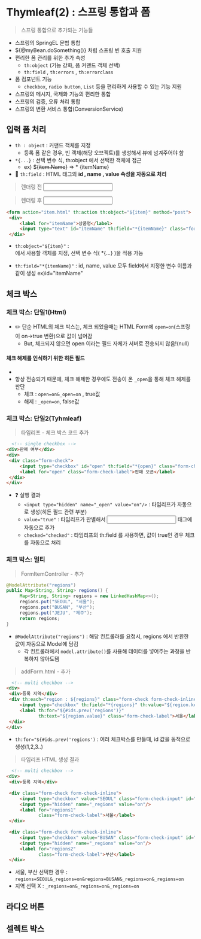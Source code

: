 # Thymleaf(2) : 스프링 통합과 폼

> 스프링 통합으로 추가되는 기능들

 + 스프링의 SpringEL 문법 통합
 + ${@myBean.doSomething()} 처럼 스프링 빈 호출 지원
 + 편리한 폼 관리를 위한 추가 속성
   + `th:object` (기능 강화, 폼 커맨드 객체 선택)
   + `th:field` , `th:errors` , `th:errorclass`
 + 폼 컴포넌트 기능
   + `checkbox`, `radio button`, `List` 등을 편리하게 사용할 수 있는 기능 지원
 + 스프링의 메시지, 국제화 기능의 편리한 통합
 + 스프링의 검증, 오류 처리 통합
 + 스프링의 변환 서비스 통합(ConversionService)

## 입력 폼 처리
 + `th : object` : 커맨드 객체를 지정
   + 등록 폼 같은 경우, 빈 객체(해당 오브젝트)를 생성해서 뷰에 넘겨주어야 함
 + `*{...}` : 선택 변수 식, th:object 에서 선택한 객체에 접근
   + ex) ${~~item.Name~~} => * {itemName}
 + :star2: `th:field` : HTML 태그의 **id , name , value 속성을 자동으로 처리**

> 렌더링 전
<input type="text" th:field="*{itemName}" /></br>

> 렌더링 후
<input type="text" id="itemName" name="itemName" th:value="*{itemName}" /></br>

```html
<form action="item.html" th:action th:object="${item}" method="post">
 <div>
     <label for="itemName">상품명</label>
     <input type="text" id="itemName" th:field="*{itemName}" class="form-control" placeholder="이름을 입력하세요">
 </div>
```
 + `th:object="${item}"` : <form> 에서 사용할 객체를 지정, 선택 변수 식( *{...} )을 적용 가능
 + `th:field="*{itemName}"` : id, name, value 모두 field에서 지정한 변수 이름과 같이 생성  ex)id="itemName"
  
  
## 체크 박스
  
### 체크 박스: 단일1(Html)
 + :pencil2: 단순 HTML의 체크 박스는, 체크 되었을때는 HTML Form에 `open=on`(스프링이 on->true 변환)으로 값이 넘어감
   + But, 체크되지 않으면 open 이라는 필드 자체가 서버로 전송되지 않음!(null)

#### 체크 해제를 인식하기 위한 히든 필드
 + <input type="hidden" name="_open" value="on"/>
 + 항상 전송되기 때문에, 체크 해제한 경우에도 전송이 온 `_open`을 통해 체크 해제를 판단
   + 체크 : `open=on&_open=on` , true값 
   + 해제 : `_open=on`, false값

### 체크 박스: 단일2(Tyhmleaf)

> 타임리프 - 체크 박스 코드 추가
  
```HTML
  <!-- single checkbox -->
<div>판매 여부</div>
<div>
 <div class="form-check">
     <input type="checkbox" id="open" th:field="*{open}" class="form-check-input">
     <label for="open" class="form-check-label">판매 오픈</label>
 </div>
</div>
```
  + ❓ 실행 결과
    + `<input type="hidden" name="_open" value="on"/>` : 타임리프가 자동으로 생성(히든 필드 관련 부분)
    + `value="true"` : 타임리프가 판별해서 <input> 태그에 자동으로 추가
    + `checked="checked"` : 타임리프의 th:field 를 사용하면, 값이 true인 경우 체크를 자동으로 처리
  
### 체크 박스: 멀티
  
> FormItemController - 추가
```java
@ModelAttribute("regions")
public Map<String, String> regions() {
     Map<String, String> regions = new LinkedHashMap<>();
     regions.put("SEOUL", "서울");
     regions.put("BUSAN", "부산");
     regions.put("JEJU", "제주");
     return regions;
}
```
 + `@ModelAttribute("regions")` : 해당 컨트롤러를 요청시, regions 에서 반환한 값이 자동으로 Model에 담김
   + 각 컨트롤러에서 `model.attribute()`를 사용해 데이터를 넣어주는 과정을 반복하지 않아도됌
 
> addForm.html - 추가
```HTML
  <!-- multi checkbox -->
<div>
 <div>등록 지역</div>
 <div th:each="region : ${regions}" class="form-check form-check-inline">
     <input type="checkbox" th:field="*{regions}" th:value="${region.key}" class="form-check-input">
     <label th:for="${#ids.prev('regions')}"
            th:text="${region.value}" class="form-check-label">서울</label>
 </div>
</div>
```
 + `th:for="${#ids.prev('regions')` : 여러 체크박스를 만들때, id 값을 동적으로 생성(1,2,3..)

> 타임리프 HTML 생성 결과
```HTML
  <!-- multi checkbox -->
<div>
 <div>등록 지역</div>
  
 <div class="form-check form-check-inline">
     <input type="checkbox" value="SEOUL" class="form-check-input" id="regions1" name="regions">
     <input type="hidden" name="_regions" value="on"/>
     <label for="regions1"
            class="form-check-label">서울</label>
 </div>
  
 <div class="form-check form-check-inline">
     <input type="checkbox" value="BUSAN" class="form-check-input" id="regions2" name="regions">
     <input type="hidden" name="_regions" value="on"/>
     <label for="regions2"
            class="form-check-label">부산</label>
 </div>
```
 + 서울, 부산 선택한 경우 : `regions=SEOUL&_regions=on&regions=BUSAN&_regions=on&_regions=on`
 + 지역 선택 X : `_regions=on&_regions=on&_regions=on`
  
## 라디오 버튼

## 셀렉트 박스


